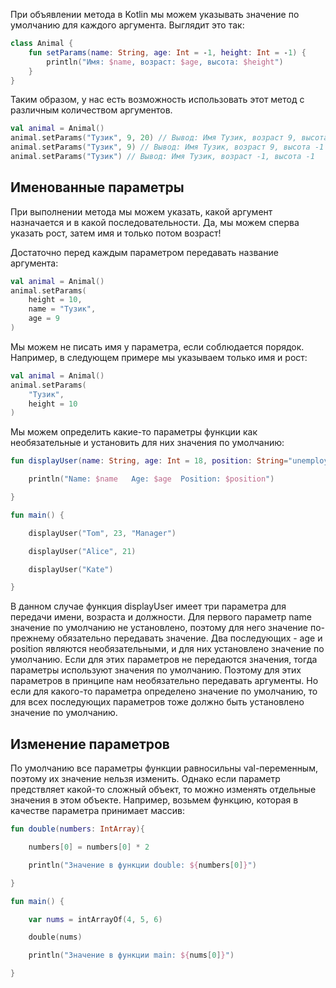 При объявлении метода в Kotlin мы можем указывать значение по умолчанию для каждого аргумента. Выглядит это так:

```kotlin
class Animal {
    fun setParams(name: String, age: Int = -1, height: Int = -1) {
        println("Имя: $name, возраст: $age, высота: $height")
    }
} 
```

Таким образом, у нас есть возможность использовать этот метод с различным количеством аргументов.

```kotlin
val animal = Animal()
animal.setParams("Тузик", 9, 20) // Вывод: Имя Тузик, возраст 9, высота 20
animal.setParams("Тузик", 9) // Вывод: Имя Тузик, возраст 9, высота -1
animal.setParams("Тузик") // Вывод: Имя Тузик, возраст -1, высота -1 
```

## Именованные параметры

При выполнении метода мы можем указать, какой аргумент назначается и в какой последовательности. Да, мы можем сперва указать рост, затем имя и только потом возраст!

Достаточно перед каждым параметром передавать название аргумента:

```kotlin
val animal = Animal()
animal.setParams(
    height = 10,
    name = "Тузик",
    age = 9
) 
```

Мы можем не писать имя у параметра, если соблюдается порядок. Например, в следующем примере мы указываем только имя и рост:

```kotlin
val animal = Animal()
animal.setParams(
    "Тузик",
    height = 10
) 
```

Мы можем определить какие-то параметры функции как необязательные и установить для них значения по умолчанию:

```kotlin
fun displayUser(name: String, age: Int = 18, position: String="unemployed"){

    println("Name: $name   Age: $age  Position: $position")

}

fun main() {

    displayUser("Tom", 23, "Manager")

    displayUser("Alice", 21)

    displayUser("Kate")

}
```

В данном случае функция displayUser имеет три параметра для передачи имени, возраста и должности. Для первого параметр name значение по умолчанию не установлено, поэтому для него значение по-прежнему обязательно передавать значение. Два последующих - age и position являются необязательными, и для них установлено значение по умолчанию. Если для этих параметров не передаются значения, тогда параметры используют значения по умолчанию. Поэтому для этих параметров в принципе нам необязательно передавать аргументы. Но если для какого-то параметра определено значение по умолчанию, то для всех последующих параметров тоже должно быть установлено значение по умолчанию.

## Изменение параметров

По умолчанию все параметры функции равносильны val-переменным, поэтому их значение нельзя изменить.
Однако если параметр предствляет какой-то сложный объект, то можно изменять отдельные значения в этом объекте. Например, возьмем функцию, которая в качестве параметра принимает массив:

```kotlin
fun double(numbers: IntArray){

    numbers[0] = numbers[0] * 2

    println("Значение в функции double: ${numbers[0]}")

}

fun main() {

    var nums = intArrayOf(4, 5, 6)

    double(nums)

    println("Значение в функции main: ${nums[0]}")

}
```